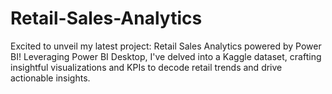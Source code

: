 # Retail-Sales-Analytics
Excited to unveil my latest project: Retail Sales Analytics powered by Power BI! Leveraging Power BI Desktop, I've delved into a Kaggle dataset, crafting insightful visualizations and KPIs to decode retail trends and drive actionable insights.
